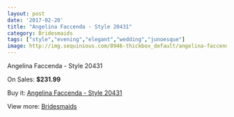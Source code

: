 ```yaml
---
layout: post
date: '2017-02-20'
title: "Angelina Faccenda - Style 20431"
category: Bridesmaids
tags: ["style","evening","elegant","wedding","junoesque"]
image: http://img.sequinious.com/8946-thickbox_default/angelina-faccenda-style-20431.jpg
---
```

Angelina Faccenda - Style 20431

On Sales: **$231.99**
<a href="https://www.sequinious.com/bridesmaids/3829-angelina-faccenda-style-20431.html"><amp-img layout="responsive" width="600" height="600" src="//img.sequinious.com/8946-thickbox_default/angelina-faccenda-style-20431.jpg" alt="Angelina Faccenda - Style 20431 0" /></a>
<a href="https://www.sequinious.com/bridesmaids/3829-angelina-faccenda-style-20431.html"><amp-img layout="responsive" width="600" height="600" src="//img.sequinious.com/8947-thickbox_default/angelina-faccenda-style-20431.jpg" alt="Angelina Faccenda - Style 20431 1" /></a>

Buy it: [Angelina Faccenda - Style 20431](https://www.sequinious.com/bridesmaids/3829-angelina-faccenda-style-20431.html "Angelina Faccenda - Style 20431")

View more: [Bridesmaids](https://www.sequinious.com/3-bridesmaids "Bridesmaids")